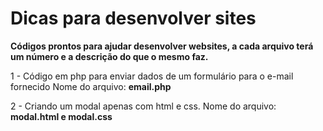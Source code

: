 # Dicas para desenvolver sites

**Códigos prontos para ajudar desenvolver websites, a cada arquivo terá um número e a descrição do que o mesmo faz.**

1 - Código em php para enviar dados de um formulário para o e-mail fornecido
     Nome do arquivo: **email.php**
 
2 - Criando um modal  apenas com html e css.
    Nome do arquivo: **modal.html e modal.css** 
